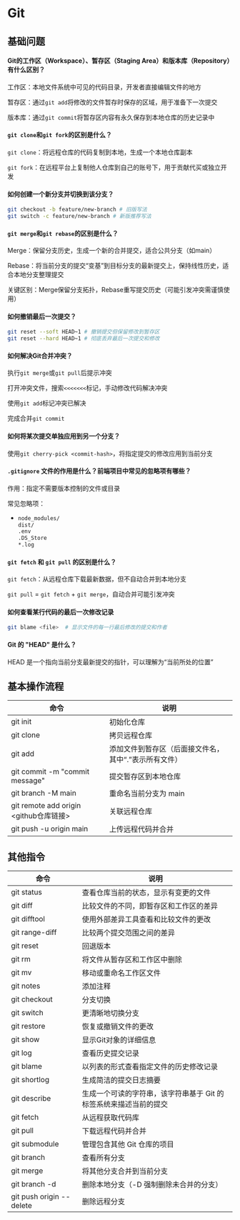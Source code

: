 # Git

## 基础问题

#### Git的工作区（Workspace）、暂存区（Staging  Area）和版本库（Repository）有什么区别？

工作区：本地文件系统中可见的代码目录，开发者直接编辑文件的地方

暂存区：通过`git add`将修改的文件暂存时保存的区域，用于准备下一次提交

版本库：通过`git commit`将暂存区内容有永久保存到本地仓库的历史记录中

#### `git clone`和`git fork`的区别是什么？

`git clone`：将远程仓库的代码复制到本地，生成一个本地仓库副本

`git fork`：在远程平台上复制他人仓库到自己的账号下，用于贡献代买或独立开发

#### 如何创建一个新分支并切换到该分支？

~~~bash
git checkout -b feature/new-branch # 旧版写法
git switch -c feature/new-branch # 新版推荐写法
~~~

#### `git merge`和`git rebase`的区别是什么？

Merge：保留分支历史，生成一个新的合并提交，适合公共分支（如main）

Rebase：将当前分支的提交“变基”到目标分支的最新提交上，保持线性历史，适合本地分支整理提交

关键区别：Merge保留分支拓扑，Rebase重写提交历史（可能引发冲突需谨慎使用）

#### 如何撤销最后一次提交？

~~~bash
git reset --soft HEAD~1 # 撤销提交但保留修改到暂存区
git reset --hard HEAD~1 # 彻底丢弃最后一次提交和修改
~~~

#### 如何解决Git合并冲突？

执行`git merge`或`git pull`后提示冲突

打开冲突文件，搜索`<<<<<<<`标记，手动修改代码解决冲突

使用`git add`标记冲突已解决

完成合并`git commit`

#### 如何将某次提交单独应用到另一个分支？

使用`git cherry-pick <commit-hash>`，将指定提交的修改应用到当前分支

#### `.gitignore` 文件的作用是什么？前端项目中常见的忽略项有哪些？

作用：指定不需要版本控制的文件或目录

常见忽略项：

- ~~~bash
  node_modules/
  dist/
  .env
  .DS_Store
  *.log
  ~~~

#### `git fetch` 和 `git pull` 的区别是什么？

`git fetch`：从远程仓库下载最新数据，但不自动合并到本地分支

`git pull` = `git fetch` + `git merge`，自动合并可能引发冲突

#### 如何查看某行代码的最后一次修改记录

~~~bash
git blame <file>  # 显示文件的每一行最后修改的提交和作者
~~~

####  Git 的 "HEAD" 是什么？

HEAD 是一个指向当前分支最新提交的指针，可以理解为“当前所处的位置”



## 基本操作流程

| 命令                                   | 说明                                                  |
| -------------------------------------- | ----------------------------------------------------- |
| git init                               | 初始化仓库                                            |
| git clone                              | 拷贝远程仓库                                          |
| git add <filename>                     | 添加文件到暂存区（后面接文件名，其中“.”表示所有文件） |
| git commit -m "commit message"         | 提交暂存区到本地仓库                                  |
| git branch -M main                     | 重命名当前分支为 main                                 |
| git remote add origin <github仓库链接> | 关联远程仓库                                          |
| git push -u origin main                | 上传远程代码并合并                                    |



## 其他指令

| 命令                                  | 说明                                                         |
| ------------------------------------- | ------------------------------------------------------------ |
| git status                            | 查看仓库当前的状态，显示有变更的文件                         |
| git diff                              | 比较文件的不同，即暂存区和工作区的差异                       |
| git difftool                          | 使用外部差异工具查看和比较文件的更改                         |
| git range-diff                        | 比较两个提交范围之间的差异                                   |
| git reset                             | 回退版本                                                     |
| git rm                                | 将文件从暂存区和工作区中删除                                 |
| git mv                                | 移动或重命名工作区文件                                       |
| git notes                             | 添加注释                                                     |
| git checkout                          | 分支切换                                                     |
| git switch                            | 更清晰地切换分支                                             |
| git restore                           | 恢复或撤销文件的更改                                         |
| git show                              | 显示Git对象的详细信息                                        |
| git log                               | 查看历史提交记录                                             |
| git blame <file>                      | 以列表的形式查看指定文件的历史修改记录                       |
| git shortlog                          | 生成简洁的提交日志摘要                                       |
| git describe                          | 生成一个可读的字符串，该字符串基于 Git 的标签系统来描述当前的提交 |
| git fetch                             | 从远程获取代码库                                             |
| git pull                              | 下载远程代码并合并                                           |
| git submodule                         | 管理包含其他 Git 仓库的项目                                  |
| git branch                            | 查看所有分支                                                 |
| git merge <branchname>                | 将其他分支合并到当前分支                                     |
| git branch -d <branchname>            | 删除本地分支（-D 强制删除未合并的分支）                      |
| git push origin --delete <branchname> | 删除远程分支                                                 |